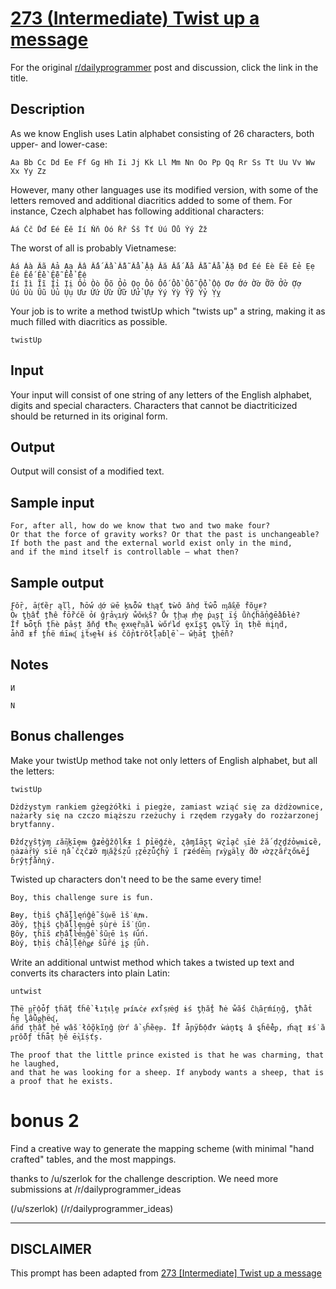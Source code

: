 # [273 (Intermediate) Twist up a message](https://www.reddit.com/r/dailyprogrammer/comments/4qg2eo/20160629_challenge_273_intermediate_twist_up_a/)

For the original [r/dailyprogrammer](https://www.reddit.com/r/dailyprogrammer/) post and discussion, click the link in the title.

## Description
As we know English uses Latin alphabet consisting of 26 characters, both upper- and lower-case:


```
Aa Bb Cc Dd Ee Ff Gg Hh Ii Jj Kk Ll Mm Nn Oo Pp Qq Rr Ss Tt Uu Vv Ww Xx Yy Zz
```
However, many other languages use its modified version, with some of the letters removed and additional diacritics added to some of them. For instance, Czech alphabet has following additional characters:


```
Áá Čč Ďď Éé Ěě Íí Ňň Óó Řř Šš Ťť Úú Ůů Ýý Žž
```
The worst of all is probably Vietnamese:


```
Áá Àà Ãã Ảả Ạạ Ââ Ấấ Ầầ Ẫẫ Ẩẩ Ậậ Ăă Ắắ Ằằ Ẵẵ Ẳẳ Ặặ Đđ Éé Èè Ẽẽ Ẻẻ Ẹẹ Êê Ếế Ềề Ễễ Ểể Ệệ
Íí Ìì Ĩĩ Ỉỉ Ịị Óó Òò Õõ Ỏỏ Ọọ Ôô Ốố Ồồ Ỗỗ Ổổ Ộộ Ơơ Ớớ Ờờ Ỡỡ Ởở Ợợ
Úú Ùù Ũũ Ủủ Ụụ Ưư Ứứ Ừừ Ữữ Ửử Ựự Ýý Ỳỳ Ỹỹ Ỷỷ Ỵỵ
```
Your job is to write a method twistUp which "twists up" a string, making it as much filled with diacritics as possible.


```
twistUp
```
## Input
Your input will consist of one string of any letters of the English alphabet, digits and special characters. Characters that cannot be diactriticized should be returned in its original form.

## Output
Output will consist of a modified text.

## Sample input

```
For, after all, how do we know that two and two make four? 
Or that the force of gravity works? Or that the past is unchangeable? 
If both the past and the external world exist only in the mind, 
and if the mind itself is controllable – what then?
```
## Sample output

```
Ƒǒṝ, āᶂťȅŗ ąľḷ, ħṓẃ ᶁớ ẅē ḵȵȭŵ ŧⱨąť ȶẁô ǎǹḍ ẗŵȫ ᶆầᶄĕ ḟõṵɍ? 
Ȯᵳ ƫẖẩť ṯħê ḟṑȑćẽ ỏᵮ ǧŗảᶌıⱦỳ ẘǒᵲᶄṧ? Ṍᵲ țḩᶏᵵ ⱦḥḙ ṗᶏşʈ ḯş ůǹḉḧẳṇģḕâɓƚė?
Ǐḟ Ƅȫţȟ țḧè ƥāṣț ặňḓ ŧħᶒ ḙxᵵęȑᶇȁȴ ẁőŕȴɗ ȩxĭʂƫ ǫȵľȳ ȋɳ ȶḥẽ ṁįƞḋ, 
ǡǹƌ ᵻḟ ṱȟë ḿīᵰᶑ ḭẗᵴḛɫᵮ ɨś čổɲȶṙŏłḹạɓɭḕ – ŵḫāṯ ƫḩḕñ?
```
## Notes

```
И
```

```
N
```
## Bonus challenges
Make your twistUp method take not only letters of English alphabet, but all the letters:


```
twistUp
```

```
Dżdżystym rankiem gżegżółki i piegże, zamiast wziąć się za dżdżownice,
nażarły się na czczo miąższu rzeżuchy i rzędem rzygały do rozżarzonej brytfanny.

Ɖẑɗɀỵŝțỳɱ ɾẵᶇḵīȩᵯ ĝʑẻğẑộḷǩᵻ î ƥỉëģźè, ʐậɱǐāʂţ ẅɀỉḁĉ ᶊīė ẑắ ḍɀḏźỏẉᵰiɕȅ,
ṋȧʑȧṝⱡý sïë ƞẩ čʐčʑỡ ɱᶖẵẕśẓǘ ᶉẕẻẓǚḉḣỷ ĩ ɼʑéɗḕᶆ ɼᵶỳǥäḷỵ ƌờ ᵳờẕɀăȓʐőȵḗʝ ɓṛŷṭƒằǹɳý.
```
Twisted up characters don't need to be the same every time!


```
Boy, this challenge sure is fun.

Ƀɵƴ, ṫẖiŝ çħẳḽḻęńĝễ ṧụᵳẽ ìṧ ᵮựᵰ.
Ƌȍý, ṯḩįš çẖǎḹļȩᶇġẻ șùɼė īṧ ᶂǔṇ.
Ḇȏƴ, ţȟïš ȼḫẫḹŀẻᶇǧề ŝŭᶉē ìṣ ᵮǘń.
Ƀòý, ȶḥỉṩ ċħǡļḹệǹǥɇ ŝǖȓé ḭʂ ᶂǘǹ.
```
Write an additional untwist method which takes a twisted up text and converts its characters into plain Latin:


```
untwist
```

```
Ṭħë ᶈṝộȱƒ țḣẵţ ƭĥề ɬıṭᵵḷḛ ᵱᵲíȵċɇ ɇxẛṣⱦėḏ ɨś ƫḥẳṯ ħė ẘắś ĉⱨȃṟḿíņğ, ƫħằṫ ĥḛ ᶅẫủᶃḩëᶑ,
áñɗ ţḥầť ḫẻ ẉâṧ łỗǫḳĩņğ ᶂờŕ ầ ᶊĥȅẹᵽ. Īḟ ǡɲÿɓộđʏ ẁȧṉȶȿ â ȿĥểêᵱ, ⱦḣąʈ ᵻṥ ȁ ᵱṟỗǒƒ ṫȟǟṭ ḫĕ ḕᶍĭṩťș.

The proof that the little prince existed is that he was charming, that he laughed, 
and that he was looking for a sheep. If anybody wants a sheep, that is a proof that he exists.
```
# bonus 2
Find a creative way to generate the mapping scheme (with minimal "hand crafted" tables, and the most mappings.

thanks to /u/szerlok for the challenge description.  We need more submissions at /r/dailyprogrammer_ideas 

(/u/szerlok)
(/r/dailyprogrammer_ideas)

----
## **DISCLAIMER**
This prompt has been adapted from [273 [Intermediate] Twist up a message](https://www.reddit.com/r/dailyprogrammer/comments/4qg2eo/20160629_challenge_273_intermediate_twist_up_a/
)
